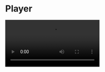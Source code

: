 # Player


<script src="https://cdn.fluidplayer.com/v3/current/fluidplayer.min.js"></script>

<video id="https://firebasestorage.googleapis.com/v0/b/propane-tribute-318508.appspot.com/o/videoplayback.mp4?alt=media&token=7694d0ea-b299-4a29-9c4d-144ec97feff1"><source src="video.mp4" type="video/mp4" />

<script>
    var myFP = fluidPlayer(
        'video-id',	{
	"layoutControls": {
		"controlBar": {
			"autoHideTimeout": 3,
			"animated": true,
			"autoHide": true
		},
		"htmlOnPauseBlock": {
			"html": null,
			"height": null,
			"width": null
		},
		"autoPlay": false,
		"mute": true,
		"allowTheatre": true,
		"playPauseAnimation": false,
		"playbackRateEnabled": false,
		"allowDownload": false,
		"playButtonShowing": false,
		"fillToContainer": false,
		"posterImage": ""
	},
	"vastOptions": {
		"adList": [],
		"adCTAText": false,
		"adCTATextPosition": ""
	}
});
</script>
